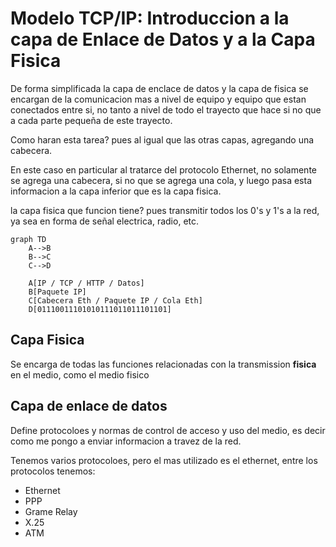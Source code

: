 # Modelo TCP/IP: Introduccion a la capa de Enlace de Datos y a la Capa Fisica

De forma simplificada la capa de enclace de datos y la capa de fisica se encargan de la comunicacion mas a nivel de equipo y equipo que estan conectados entre si, no tanto a nivel de todo el trayecto que hace si no que a cada parte pequeña de este trayecto.

Como haran esta tarea? pues al igual que las otras capas, agregando una cabecera.

En este caso en particular al tratarce del protocolo Ethernet, no solamente se agrega una cabecera, si no que se agrega una cola, y luego pasa esta informacion a la capa inferior que es la capa fisica.

la capa fisica que funcion tiene? pues transmitir todos los 0's y 1's a la red, ya sea en forma de señal electrica, radio, etc.


```mermaid
graph TD
    A-->B
    B-->C
    C-->D

    A[IP / TCP / HTTP / Datos]
    B[Paquete IP]
    C[Cabecera Eth / Paquete IP / Cola Eth]
    D[01110011101010111011011101101]

```

## Capa Fisica

Se encarga de todas las funciones relacionadas con la transmission **fisica** en el medio, como el medio fisico

## Capa de enlace de datos 

Define protocoloes y normas de control de acceso y uso del medio, es decir como me pongo a enviar informacion a travez de la red.

Tenemos varios protocoloes, pero el mas utilizado es el ethernet, entre los protocolos tenemos:

* Ethernet
* PPP
* Grame Relay
* X.25
* ATM